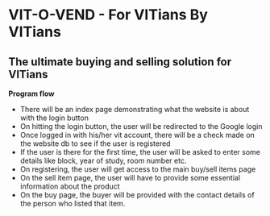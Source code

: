 # VIT-O-VEND - For VITians By VITians

## The ultimate buying and selling solution for VITians

**Program flow**

- There will be an index page demonstrating what the website is about with the login button
- On hitting the login button, the user will be redirected to the Google login
- Once logged in with his/her vit account, there will be a check made on the website db to see if the user is registered
- If the user is there for the first time, the user will be asked to enter some details like block, year of study, room number etc.
- On registering, the user will get access to the main buy/sell items page
- On the sell item page, the user will have to provide some essential information about the product
- On the buy page, the buyer will be provided with the contact details of the person who listed that item.
